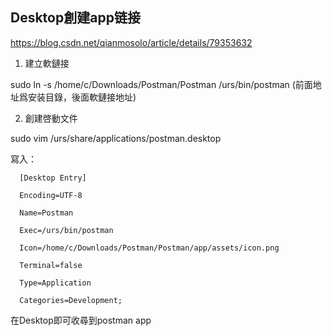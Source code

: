 ## Desktop創建app链接
https://blog.csdn.net/qianmosolo/article/details/79353632

1. 建立軟鏈接

sudo ln -s /home/c/Downloads/Postman/Postman /urs/bin/postman (前面地址爲安装目錄，後面軟鏈接地址)

2. 創建啓動文件

sudo vim  /urs/share/applications/postman.desktop

寫入：

      [Desktop Entry]

      Encoding=UTF-8

      Name=Postman

      Exec=/urs/bin/postman

      Icon=/home/c/Downloads/Postman/Postman/app/assets/icon.png

      Terminal=false

      Type=Application

      Categories=Development;

在Desktop即可收尋到postman app